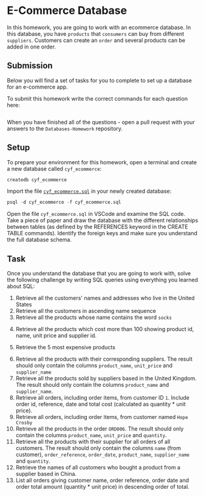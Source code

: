 # E-Commerce Database

In this homework, you are going to work with an ecommerce database. In this database, you have `products` that `consumers` can buy from different `suppliers`. Customers can create an `order` and several products can be added in one order.

## Submission

Below you will find a set of tasks for you to complete to set up a database for an e-commerce app.

To submit this homework write the correct commands for each question here:

```sql


```

When you have finished all of the questions - open a pull request with your answers to the `Databases-Homework` repository.

## Setup

To prepare your environment for this homework, open a terminal and create a new database called `cyf_ecommerce`:

```sql
createdb cyf_ecommerce
```

Import the file [`cyf_ecommerce.sql`](./cyf_ecommerce.sql) in your newly created database:

```sql
psql -d cyf_ecommerce -f cyf_ecommerce.sql
```

Open the file `cyf_ecommerce.sql` in VSCode and examine the SQL code. Take a piece of paper and draw the database with the different relationships between tables (as defined by the REFERENCES keyword in the CREATE TABLE commands). Identify the foreign keys and make sure you understand the full database schema.

## Task

Once you understand the database that you are going to work with, solve the following challenge by writing SQL queries using everything you learned about SQL:

1. Retrieve all the customers' names and addresses who live in the United States
   <!-- select name, address from customers where country='United States' -->
2. Retrieve all the customers in ascending name sequence
   <!-- select * from customers order by name asc; -->
3. Retrieve all the products whose name contains the word `socks`
<!-- select * from products where product_name like'%socks%'; -->
4. Retrieve all the products which cost more than 100 showing product id, name, unit price and supplier id.
<!-- select product_availability.prod_id, product_availability.unit_price,products.product_name, suppliers.supplier_name from product_availability join
products on(products.id = product_availability.prod_id) join suppliers
on (suppliers.id = product_availability.supp_id) where product_availability.unit_price > 100; -->
5. Retrieve the 5 most expensive products
<!-- select product_availability.prod_id, product_availability.unit_price,products.product_name, suppliers.supplier_name from product_availability join
products on(products.id = product_availability.prod_id) join suppliers
on (suppliers.id = product_availability.supp_id) order by product_availability.unit_price DESC limit 5; -->

6. Retrieve all the products with their corresponding suppliers. The result should only contain the columns `product_name`, `unit_price` and `supplier_name`
7. Retrieve all the products sold by suppliers based in the United Kingdom. The result should only contain the columns `product_name` and `supplier_name`.
8. Retrieve all orders, including order items, from customer ID `1`. Include order id, reference, date and total cost (calculated as quantity \* unit price).
9. Retrieve all orders, including order items, from customer named `Hope Crosby`
10. Retrieve all the products in the order `ORD006`. The result should only contain the columns `product_name`, `unit_price` and `quantity`.
11. Retrieve all the products with their supplier for all orders of all customers. The result should only contain the columns `name` (from customer), `order_reference`, `order_date`, `product_name`, `supplier_name` and `quantity`.
12. Retrieve the names of all customers who bought a product from a supplier based in China.
13. List all orders giving customer name, order reference, order date and order total amount (quantity \* unit price) in descending order of total.
